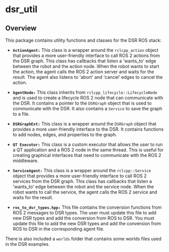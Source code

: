 # dsr_util

## Overview

This package contains utility functions and classes for the DSR ROS stack:

* **`ActionAgent:`** This class is a wrapper around the `rclcpp_action` object that provides a more user-friendly interface to call ROS 2 actions from the DSR graph. This class has callbacks that listen a 'wants_to' edge between the robot and the action node. When the robot wants to start the action, the agent calls the ROS 2 action server and waits for the result. The agent also listens to 'abort' and 'cancel' edges to cancel the action.

* **`AgentNode:`** This class inherits from `rclcpp_lifecycle::LifecycleNode` and is used to create a lifecycle ROS 2 node that can communicate with the DSR. It contains a pointer to the `DSRGraph` object that is used to communicate with the DSR. It also contains a `Service` to save the graph to a file.

* **`DSRGraphExt:`** This class is a wrapper around the `DSRGraph` object that provides a more user-friendly interface to the DSR. It contains functions to add nodes, edges, and properties to the graph.

* **`QT Executor:`** This class is a custom executor that allows the user to run a QT application and a ROS 2 node in the same thread. This is useful for creating graphical interfaces that need to communicate with the ROS 2 middleware.

* **`ServiceAgent:`** This class is a wrapper around the `rclcpp::Service` object that provides a more user-friendly interface to call ROS 2 services from the DSR graph. This class has callbacks that listen a 'wants_to' edge between the robot and the service node. When the robot wants to call the service, the agent calls the ROS 2 service and waits for the result.

* **`ros_to_dsr_types.hpp:`** This file contains the conversion functions from ROS 2 messages to DSR types. The user must update this file to add new DSR types and add the conversion from ROS to DSR. You must update this file to add the new DSR types and add the conversion from ROS to DSR in the corresponding agent file.

There is also included a `worlds` folder that contains some worlds files used in the DSR examples.
